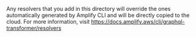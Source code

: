 Any resolvers that you add in this directory will override the ones automatically generated by Amplify CLI and will be directly copied to the cloud. For more information, visit https://docs.amplify.aws/cli/graphql-transformer/resolvers

